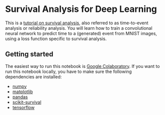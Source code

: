 # Survival Analysis for Deep Learning

This is a [tutorial on survival analysis](https://k-d-w.org/blog/2019/07/survival-analysis-for-deep-learning/), also referred to as time-to-event analysis or reliability analysis. You will learn how to train a convolutional neural network to predict time to a (generated) event from MNIST images, using a loss function specific to survival analysis.

## Getting started

The easiest way to run this notebook is [Google Colaboratory](https://colab.research.google.com/github/sebp/survival-cnn-estimator/blob/master/tutorial.ipynb). If you want to run this notebook locally, you have to make sure the following dependencies are installed:

- [numpy](https://www.numpy.org/)
- [matplotlib](https://matplotlib.org/)
- [pandas](https://pandas.pydata.org/)
- [scikit-survival](https://github.com/sebp/scikit-survival/)
- [tensorflow](https://www.tensorflow.org/)
